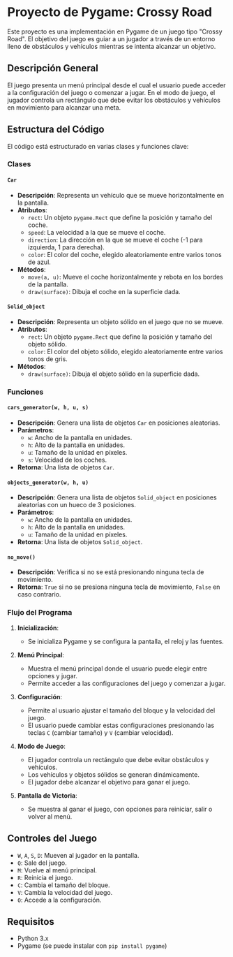 # Proyecto de Pygame: Crossy Road

Este proyecto es una implementación en Pygame de un juego tipo "Crossy Road". El objetivo del juego es guiar a un jugador a través de un entorno lleno de obstáculos y vehículos mientras se intenta alcanzar un objetivo. 

## Descripción General

El juego presenta un menú principal desde el cual el usuario puede acceder a la configuración del juego o comenzar a jugar. En el modo de juego, el jugador controla un rectángulo que debe evitar los obstáculos y vehículos en movimiento para alcanzar una meta.

## Estructura del Código

El código está estructurado en varias clases y funciones clave:

### Clases

#### `Car`
- **Descripción**: Representa un vehículo que se mueve horizontalmente en la pantalla.
- **Atributos**:
  - `rect`: Un objeto `pygame.Rect` que define la posición y tamaño del coche.
  - `speed`: La velocidad a la que se mueve el coche.
  - `direction`: La dirección en la que se mueve el coche (-1 para izquierda, 1 para derecha).
  - `color`: El color del coche, elegido aleatoriamente entre varios tonos de azul.
- **Métodos**:
  - `move(a, u)`: Mueve el coche horizontalmente y rebota en los bordes de la pantalla.
  - `draw(surface)`: Dibuja el coche en la superficie dada.

#### `Solid_object`
- **Descripción**: Representa un objeto sólido en el juego que no se mueve.
- **Atributos**:
  - `rect`: Un objeto `pygame.Rect` que define la posición y tamaño del objeto sólido.
  - `color`: El color del objeto sólido, elegido aleatoriamente entre varios tonos de gris.
- **Métodos**:
  - `draw(surface)`: Dibuja el objeto sólido en la superficie dada.

### Funciones

#### `cars_generator(w, h, u, s)`
- **Descripción**: Genera una lista de objetos `Car` en posiciones aleatorias.
- **Parámetros**:
  - `w`: Ancho de la pantalla en unidades.
  - `h`: Alto de la pantalla en unidades.
  - `u`: Tamaño de la unidad en píxeles.
  - `s`: Velocidad de los coches.
- **Retorna**: Una lista de objetos `Car`.

#### `objects_generator(w, h, u)`
- **Descripción**: Genera una lista de objetos `Solid_object` en posiciones aleatorias con un hueco de 3 posiciones.
- **Parámetros**:
  - `w`: Ancho de la pantalla en unidades.
  - `h`: Alto de la pantalla en unidades.
  - `u`: Tamaño de la unidad en píxeles.
- **Retorna**: Una lista de objetos `Solid_object`.

#### `no_move()`
- **Descripción**: Verifica si no se está presionando ninguna tecla de movimiento.
- **Retorna**: `True` si no se presiona ninguna tecla de movimiento, `False` en caso contrario.

### Flujo del Programa

1. **Inicialización**:
   - Se inicializa Pygame y se configura la pantalla, el reloj y las fuentes.

2. **Menú Principal**:
   - Muestra el menú principal donde el usuario puede elegir entre opciones y jugar.
   - Permite acceder a las configuraciones del juego y comenzar a jugar.

3. **Configuración**:
   - Permite al usuario ajustar el tamaño del bloque y la velocidad del juego.
   - El usuario puede cambiar estas configuraciones presionando las teclas `C` (cambiar tamaño) y `V` (cambiar velocidad).

4. **Modo de Juego**:
   - El jugador controla un rectángulo que debe evitar obstáculos y vehículos.
   - Los vehículos y objetos sólidos se generan dinámicamente.
   - El jugador debe alcanzar el objetivo para ganar el juego.

5. **Pantalla de Victoria**:
   - Se muestra al ganar el juego, con opciones para reiniciar, salir o volver al menú.

## Controles del Juego

- `W`, `A`, `S`, `D`: Mueven al jugador en la pantalla.
- `Q`: Sale del juego.
- `M`: Vuelve al menú principal.
- `R`: Reinicia el juego.
- `C`: Cambia el tamaño del bloque.
- `V`: Cambia la velocidad del juego.
- `O`: Accede a la configuración.

## Requisitos

- Python 3.x
- Pygame (se puede instalar con `pip install pygame`)
